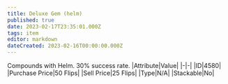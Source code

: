 ```yaml
---
title: Deluxe Gem (helm)
published: true
date: 2023-02-17T23:35:01.000Z
tags: item
editor: markdown
dateCreated: 2023-02-16T00:00:00.000Z
---
```


Compounds with Helm. 30% success rate.
|Attribute|Value|
|-|-|
|ID|4580|
|Purchase Price|50 Flips|
|Sell Price|25 Flips|
|Type|N/A|
|Stackable|No|

